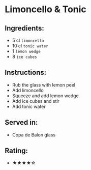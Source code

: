 # Limoncello & Tonic

## Ingredients:
- 5 cl `limoncello`
- 10 cl `tonic water`
- 1 `lemon wedge`
- 8 `ice cubes`

## Instructions:
- Rub the glass with lemon peel
- Add limoncello
- Squeeze and add lemon wedge
- Add ice cubes and stir
- Add tonic water

## Served in:
- Copa de Balon glass

## Rating:
- ★★★★☆